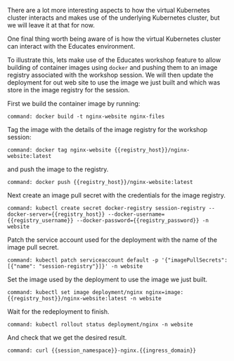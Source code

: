 There are a lot more interesting aspects to how the virtual Kubernetes
cluster interacts and makes use of the underlying Kubernetes cluster, but
we will leave it at that for now.

One final thing worth being aware of is how the virtual Kubernetes cluster can
interact with the Educates environment.

To illustrate this, lets make use of the Educates workshop feature to allow
building of container images using ``docker`` and pushing them to an image
registry associated with the workshop session. We will then update the
deployment for out web site to use the image we just built and which was
store in the image registry for the session.

First we build the container image by running:

```terminal:execute
command: docker build -t nginx-website nginx-files
```

Tag the image with the details of the image registry for the workshop
session:

```terminal:execute
command: docker tag nginx-website {{registry_host}}/nginx-website:latest
```

and push the image to the registry.

```terminal:execute
command: docker push {{registry_host}}/nginx-website:latest
```

Next create an image pull secret with the credentials for the image registry.

```terminal:execute
command: kubectl create secret docker-registry session-registry --docker-server={{registry_host}} --docker-username={{registry_username}} --docker-password={{registry_password}} -n website
```

Patch the service account used for the deployment with the name of the image pull secret.

```terminal:execute
command: kubectl patch serviceaccount default -p '{"imagePullSecrets": [{"name": "session-registry"}]}' -n website
```

Set the image used by the deployment to use the image we just built.

```terminal:execute
command: kubectl set image deployment/nginx nginx=image:{{registry_host}}/nginx-website:latest -n website
```

Wait for the redeployment to finish.

```terminal:execute
command: kubectl rollout status deployment/nginx -n website
```

And check that we get the desired result.

```terminal:execute
command: curl {{session_namespace}}-nginx.{{ingress_domain}}
```
